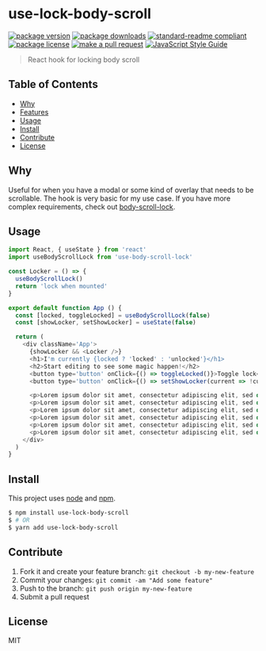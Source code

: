 
# use-lock-body-scroll
[![package version](https://img.shields.io/npm/v/use-lock-body-scroll.svg?style=flat-square)](https://npmjs.org/package/use-lock-body-scroll)
[![package downloads](https://img.shields.io/npm/dm/use-lock-body-scroll.svg?style=flat-square)](https://npmjs.org/package/use-lock-body-scroll)
[![standard-readme compliant](https://img.shields.io/badge/readme%20style-standard-brightgreen.svg?style=flat-square)](https://github.com/RichardLitt/standard-readme)
[![package license](https://img.shields.io/npm/l/use-lock-body-scroll.svg?style=flat-square)](https://npmjs.org/package/use-lock-body-scroll)
[![make a pull request](https://img.shields.io/badge/PRs-welcome-brightgreen.svg?style=flat-square)](http://makeapullrequest.com)
[![JavaScript Style Guide](https://img.shields.io/badge/code_style-standard-brightgreen.svg)](https://standardjs.com)

> React hook for locking body scroll

## Table of Contents

- [Why](#why)
- [Features](#features)
- [Usage](#usage)
- [Install](#install)
- [Contribute](#contribute)
- [License](#License)

## Why

Useful for when you have a modal or some kind of overlay that needs to be scrollable. The hook is very basic for my use case. If you have more complex requirements, check out [body-scroll-lock](https://github.com/willmcpo/body-scroll-lock).

## Usage

```js
import React, { useState } from 'react'
import useBodyScrollLock from 'use-body-scroll-lock'

const Locker = () => {
  useBodyScrollLock()
  return 'lock when mounted'
}

export default function App () {
  const [locked, toggleLocked] = useBodyScrollLock(false)
  const [showLocker, setShowLocker] = useState(false)

  return (
    <div className='App'>
      {showLocker && <Locker />}
      <h1>I'm currently {locked ? 'locked' : 'unlocked'}</h1>
      <h2>Start editing to see some magic happen!</h2>
      <button type='button' onClick={() => toggleLocked()}>Toggle lock</button>
      <button type='button' onClick={() => setShowLocker(current => !current)}>Lock on mount</button>

      <p>Lorem ipsum dolor sit amet, consectetur adipiscing elit, sed do eiusmod tempor incididunt ut labore et dolore magna aliqua. Ut enim ad minim veniam, quis nostrud exercitation ullamco laboris nisi ut aliquip ex ea commodo consequat. Duis aute irure dolor in reprehenderit in voluptate velit esse cillum dolore eu fugiat nulla pariatur. Excepteur sint occaecat cupidatat non proident, sunt in culpa qui officia deserunt mollit anim id est laborum.</p>
      <p>Lorem ipsum dolor sit amet, consectetur adipiscing elit, sed do eiusmod tempor incididunt ut labore et dolore magna aliqua. Ut enim ad minim veniam, quis nostrud exercitation ullamco laboris nisi ut aliquip ex ea commodo consequat. Duis aute irure dolor in reprehenderit in voluptate velit esse cillum dolore eu fugiat nulla pariatur. Excepteur sint occaecat cupidatat non proident, sunt in culpa qui officia deserunt mollit anim id est laborum.</p>
      <p>Lorem ipsum dolor sit amet, consectetur adipiscing elit, sed do eiusmod tempor incididunt ut labore et dolore magna aliqua. Ut enim ad minim veniam, quis nostrud exercitation ullamco laboris nisi ut aliquip ex ea commodo consequat. Duis aute irure dolor in reprehenderit in voluptate velit esse cillum dolore eu fugiat nulla pariatur. Excepteur sint occaecat cupidatat non proident, sunt in culpa qui officia deserunt mollit anim id est laborum.</p>
      <p>Lorem ipsum dolor sit amet, consectetur adipiscing elit, sed do eiusmod tempor incididunt ut labore et dolore magna aliqua. Ut enim ad minim veniam, quis nostrud exercitation ullamco laboris nisi ut aliquip ex ea commodo consequat. Duis aute irure dolor in reprehenderit in voluptate velit esse cillum dolore eu fugiat nulla pariatur. Excepteur sint occaecat cupidatat non proident, sunt in culpa qui officia deserunt mollit anim id est laborum.</p>
      <p>Lorem ipsum dolor sit amet, consectetur adipiscing elit, sed do eiusmod tempor incididunt ut labore et dolore magna aliqua. Ut enim ad minim veniam, quis nostrud exercitation ullamco laboris nisi ut aliquip ex ea commodo consequat. Duis aute irure dolor in reprehenderit in voluptate velit esse cillum dolore eu fugiat nulla pariatur. Excepteur sint occaecat cupidatat non proident, sunt in culpa qui officia deserunt mollit anim id est laborum.</p>
      <p>Lorem ipsum dolor sit amet, consectetur adipiscing elit, sed do eiusmod tempor incididunt ut labore et dolore magna aliqua. Ut enim ad minim veniam, quis nostrud exercitation ullamco laboris nisi ut aliquip ex ea commodo consequat. Duis aute irure dolor in reprehenderit in voluptate velit esse cillum dolore eu fugiat nulla pariatur. Excepteur sint occaecat cupidatat non proident, sunt in culpa qui officia deserunt mollit anim id est laborum.</p>
    </div>
  )
}

```


## Install

This project uses [node](https://nodejs.org) and [npm](https://www.npmjs.com). 

```sh
$ npm install use-lock-body-scroll
$ # OR
$ yarn add use-lock-body-scroll
```

## Contribute

1. Fork it and create your feature branch: `git checkout -b my-new-feature`
2. Commit your changes: `git commit -am "Add some feature"`
3. Push to the branch: `git push origin my-new-feature`
4. Submit a pull request

## License

MIT 
    
